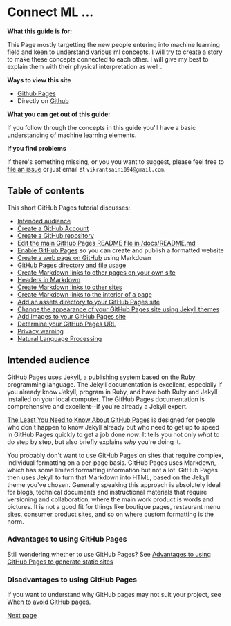 # Connect ML ...

**What this guide is for:** 

This Page mostly targetting the new people entering into machine learning field and keen to understand various ml concepts. I will try to create a story to make these concepts connected to each other. I will give my best to explain them with their physical interpretation as well .


**Ways to view this site**
* [Github Pages](https://vikrant094.github.io/connectsMLDots/)
* Directly on [Github](https://github.com/vikrant094/connectsMLDots/) 



**What you can get out of this guide:**  

If you follow through the concepts in this guide you'll have a basic understanding of machine learning elements. 

**If you find problems**

If there's something missing, or you you want to suggest, please feel free to [file an issue](https://github.com/vikrant094/connectsMLDots/issues)
or just email at `vikrantsaini094@gmail.com`.

## Table of contents

This short GitHub Pages tutorial discusses:

* [Intended audience](#intended-audience)
* [Create a GitHub Account](creating-github-account.md)
* [Create a GitHub repository](creating-github-repository.md)
* [Edit the main GitHub Pages README file in /docs/README.md](github-pages-create-readme.md)
* [Enable GitHub Pages](enable-github-pages.md) so you can create and publish a formatted website 
* [Create a web page on GitHub](create-page-github.md) using Markdown
* [GitHub Pages directory and file usage](github-pages-directory-file-usage.md)
* [Create Markdown links to other pages on your own site](markdown-links.md)
* [Headers in Markdown](markdown-headers.md)
* [Create Markdown links to other sites](markdown-links-to-other-sites.md)
* [Create Markdown links to the interior of a page](markdown-link-page-interior.md)
* [Add an assets directory to your GitHub Pages site](adding-assets-directory-github-pages.md)
* [Change the appearance of your GitHub Pages site using Jekyll themes](github-pages-jekyll-themes.md)
* [Add images to your GitHub Pages site](adding-images-github-pages-site.md)
* [Determine your GitHub Pages URL](github-pages-url.md)
* [Privacy warning](privacy-warning.md)
* [Natural Language Processing](natural-language-processing.md)



## Intended audience

GitHub Pages uses [Jekyll](https://jekyllrb.com), a publishing system based on the Ruby programming language. The Jekyll documentation is excellent, especially if you already know Jekyll, program in Ruby, and have both Ruby and Jekyll installed on your local computer. The GitHub Pages documentation is comprehensive and excellent--if you're already a Jekyll expert.

[The Least You Need to Know About GitHub Pages](./) is designed for people who don't happen to know Jekyll already but who need to get up to speed in GitHub Pages quickly to get a job done *now*. It tells you not only *what* to do step by step,
but also briefly explains *why* you're doing it.

You probably don't want to use GitHub Pages on sites that require complex, individual formatting on a per-page basis. 
GitHub Pages uses Markdown, which has some limited formatting information but not a lot.
GitHub Pages then uses Jekyll to turn that Markdown into HTML, based on the Jekyll theme you've chosen. Generally speaking this approach is
absolutely ideal for blogs, technical documents and instructional materials that require versioning and collaboration, where the
main work product is words and pictures. It is not a good fit for things like boutique pages, restaurant menu sites, consumer product sites, and so on where
custom formatting is the norm. 

### Advantages to using GitHub Pages

Still wondering whether to use GitHub Pages? See [Advantages to using GitHub Pages to generate static sites](github-pages-advantages.md)

### Disadvantages to using GitHub Pages

If you want to understand why GitHub pages may not suit your project, see [When to avoid GitHub pages](github-pages-disadvantages.md).

[Next page](creating-github-account.md)
